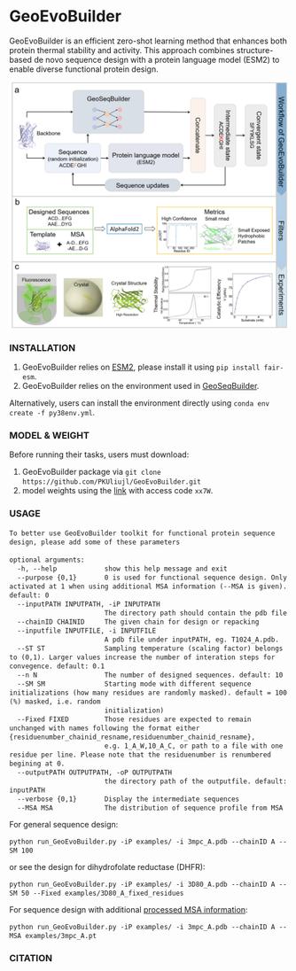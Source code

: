 # GeoEvoBuilder
GeoEvoBuilder is an efficient zero-shot learning method that enhances both protein thermal stability and activity. This approach combines structure-based de novo sequence design with a protein language model (ESM2) to enable diverse functional protein design.

<!-- ![Alt text](https://github.com/PKUliujl/GeoEvoBuilder/blob/main/image/flow.jpg) -->
![Alt text](https://github.com/PKUliujl/GeoEvoBuilder/blob/main/image/flow.png)

### INSTALLATION
<!-- ====================== -->
1. GeoEvoBuilder relies on [ESM2](https://github.com/facebookresearch/esm), please install it using `pip install fair-esm`.
2. GeoEvoBuilder relies on the environment used in [GeoSeqBuilder](https://github.com/PKUliujl/GeoSeqBuilder/).

Alternatively, users can install the environment directly using `conda env create -f py38env.yml`.

### MODEL & WEIGHT
Before running their tasks, users must download: 
  1. GeoEvoBuilder package via `git clone https://github.com/PKUliujl/GeoEvoBuilder.git`
  2. model weights using the [link](https://disk.pku.edu.cn/link/AABFDFF8FB729743A8A27FEB5855B31EE0) with access code `xx7W`.

### USAGE
<!-- ====================== 
We are currently in the process of organizing the code and anticipate releasing the software soon. -->
```
To better use GeoEvoBuilder toolkit for functional protein sequence design, please add some of these parameters

optional arguments:
  -h, --help            show this help message and exit
  --purpose {0,1}       0 is used for functional sequence design. Only activated at 1 when using additional MSA information (--MSA is given). default: 0
  --inputPATH INPUTPATH, -iP INPUTPATH
                        The directory path should contain the pdb file
  --chainID CHAINID     The given chain for design or repacking
  --inputfile INPUTFILE, -i INPUTFILE
                        A pdb file under inputPATH, eg. T1024_A.pdb.
  --ST ST               Sampling temperature (scaling factor) belongs to (0,1). Larger values increase the number of interation steps for convegence. default: 0.1
  --n N                 The number of designed sequences. default: 10
  --SM SM               Starting mode with different sequence initializations (how many residues are randomly masked). default = 100 (%) masked, i.e. random
                        initialization)
  --Fixed FIXED         Those residues are expected to remain unchanged with names following the format either {residuenumber_chainid_resname,residuenumber_chainid_resname},
                        e.g. 1_A_W,10_A_C, or path to a file with one residue per line. Please note that the residuenumber is renumbered begining at 0.
  --outputPATH OUTPUTPATH, -oP OUTPUTPATH
                        the directory path of the outputfile. default: inputPATH
  --verbose {0,1}       Display the intermediate sequences
  --MSA MSA             The distribution of sequence profile from MSA
```

For general sequence design:
```
python run_GeoEvoBuilder.py -iP examples/ -i 3mpc_A.pdb --chainID A --SM 100
```
or see the design for dihydrofolate reductase (DHFR):
```
python run_GeoEvoBuilder.py -iP examples/ -i 3D80_A.pdb --chainID A --SM 50 --Fixed examples/3D80_A_fixed_residues
```

For sequence design with additional [processed MSA information](https://github.com/PKUliujl/GeoEvoBuilder/tree/main/MSA_Processing):
```
python run_GeoEvoBuilder.py -iP examples/ -i 3mpc_A.pdb --chainID A --MSA examples/3mpc_A.pt
```

### CITATION
